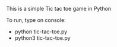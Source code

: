 This is a simple Tic tac toe game in Python


To run, type on console:
- python tic-tac-toe.py
- python3 tic-tac-toe.py
